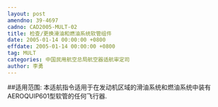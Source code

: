 ```yaml
---
layout: post
amendno: 39-4697
cadno: CAD2005-MULT-02
title: 检查/更换滑油和燃油系统软管组件
date: 2005-01-14 00:00:00 +0800
effdate: 2005-01-14 00:00:00 +0800
tag: MULT
categories: 中国民用航空总局航空器适航审定司
author: 李勇
---
```


##适用范围:
本适航指令适用于在发动机区域的滑油系统和燃油系统中装有 AEROQUIP601型软管的任何飞行器.

